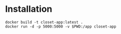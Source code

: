 # Installation
```
docker build -t closet-app:latest .
docker run -d -p 5000:5000 -v $PWD:/app closet-app
```
